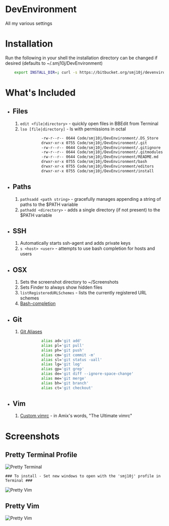 DevEnvironment
==============

All my various settings

# Installation #

Run the following in your shell the installation directory can be changed if desired (defaults to ~/.smj10j/DevEnvironment)
``` .bash 
	export INSTALL_DIR=; curl -s https://bitbucket.org/smj10j/devenvironment/raw/master/install/install.sh | /bin/bash && exit 0
```

# What's Included #

- ## Files ##
	1. `edit <file|directory>` - quickly open files in BBEdit from Terminal
	2. `lso [file|directory]` - ls with permissions in octal
``` bash
				-rw-r--r-- 0644 Code/smj10j/DevEnvironment/.DS_Store
				drwxr-xr-x 0755 Code/smj10j/DevEnvironment/.git
				-rw-r--r-- 0644 Code/smj10j/DevEnvironment/.gitignore
				-rw-r--r-- 0644 Code/smj10j/DevEnvironment/.gitmodules
				-rw-r--r-- 0644 Code/smj10j/DevEnvironment/README.md
				drwxr-xr-x 0755 Code/smj10j/DevEnvironment/bash
				drwxr-xr-x 0755 Code/smj10j/DevEnvironment/editors
				drwxr-xr-x 0755 Code/smj10j/DevEnvironment/install
```
	
	
- ## Paths ##
	1. `pathsadd <path string>` - gracefully manages appending a string of paths to the $PATH variable
	2. `pathadd <directory>` - adds a single directory (if not present) to the $PATH variable
		
		
- ## SSH ##
	1. Automatically starts ssh-agent and adds private keys
	2. `s <host> <user>` - attempts to use bash completion for hosts and users


- ## OSX ##
	1. Sets the screenshot directory to  ~/Screenshots
	2. Sets Finder to always show hidden files
	3. `listRegisteredURLSchemes` - lists the currently registered URL schemes
	4. [Bash-completion](http://trac.macports.org/wiki/howto/bash-completion)

- ## Git ##
	1. [Git Aliases](http://www.jperla.com/blog/post/teach-yourself-git-in-2-minutes)
``` bash
				alias ad='git add'
				alias pl='git pull'
				alias ph='git push'
				alias cm='git commit -m'
				alias sl='git status -uall'
				alias lg='git log'
				alias gp='git grep'
				alias de='git diff --ignore-space-change'
				alias me='git merge'
				alias bh='git branch'
				alias ct='git checkout'
```

- ## Vim ##
	1. [Custom vimrc](https://github.com/amix/vimrc) - in Amix's words, "The Ultimate vimrc"
		
		
# Screenshots #

## Pretty Terminal Profile ##
![Pretty Terminal](https://bitbucket.org/smj10j/devenvironment/raw/master/screenshots/Pretty-Terminal.png "Pretty Terminal")

	### To install - Set new windows to open with the 'smj10j' profile in Terminal ###
![Pretty Vim](https://bitbucket.org/smj10j/devenvironment/raw/master/screenshots/Pretty-Vim.png "Pretty Vim")

## Pretty Vim ##
![Pretty Vim](https://bitbucket.org/smj10j/devenvironment/raw/master/screenshots/Pretty-Vim.png "Pretty Vim")
		

		
		
		
		
		